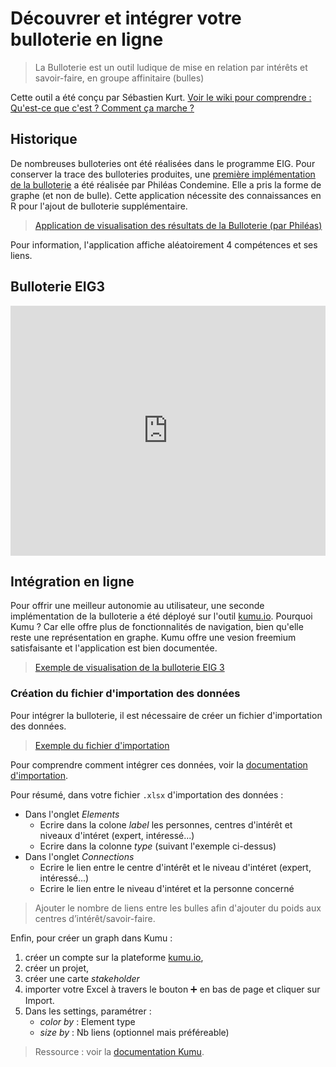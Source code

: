 # Découvrer et intégrer votre bulloterie en ligne

> La Bulloterie est un outil ludique de mise en relation par intérêts et savoir-faire, en groupe affinitaire (bulles)

Cette outil a été conçu par Sébastien Kurt. [Voir le wiki pour comprendre : Qu'est-ce que c'est ? Comment ça marche ?](https://movilab.org/wiki/La_Bulloterie)

## Historique

De nombreuses bulloteries ont été réalisées dans le programme EIG. Pour conserver la trace des bulloteries produites, une [première implémentation de la bulloterie](https://github.com/phileas-condemine/bulloterie) a été réalisée par Philéas Condemine. Elle a pris la forme de graphe (et non de bulle). Cette application nécessite des connaissances en R pour l'ajout de bulloterie supplémentaire. 

> [Application de visualisation des résultats de la Bulloterie (par Philéas)](https://drees.shinyapps.io/bulloterie_eig/)

Pour information, l'application affiche aléatoirement 4 compétences et ses liens.

## Bulloterie EIG3 

<iframe
  src="https://embed.kumu.io/dc607dcfc6ba1f3a7954c30400cb3614"
  width="100%" height="400" frameborder="0"></iframe>

## Intégration en ligne

Pour offrir une meilleur autonomie au utilisateur, une seconde implémentation de la bulloterie a été déployé sur l'outil [kumu.io](https://kumu.io/). Pourquoi Kumu ? Car elle offre plus de fonctionnalités de navigation, bien qu'elle reste une représentation en graphe. Kumu offre une vesion freemium satisfaisante et l'application est bien documentée.

> [Exemple de visualisation de la bulloterie EIG 3](https://kumu.io/jbledevehat/eig#eig-bulloterie)


### Création du fichier d'importation des données 

Pour intégrer la bulloterie, il est nécessaire de créer un fichier d'importation des données.

> [Exemple du fichier d'importation](https://github.com/entrepreneur-interet-general/eig-link/raw/master/docs/Exemple-KUMU-BulloterieEIG.xlsx)

Pour comprendre comment intégrer ces données, voir la [documentation d'importation](https://docs.kumu.io/guides/import.html). 

Pour résumé, dans votre fichier `.xlsx` d'importation des données : 
- Dans l'onglet *Elements* 
	- Ecrire dans la colone *label* les personnes, centres d'intérêt et niveaux d'intéret (expert, intéressé...)
	- Ecrire dans la colonne *type* (suivant l'exemple ci-dessus)
- Dans l'onglet *Connections*
	- Ecrire le lien entre le centre d'intérêt et le niveau d'intéret (expert, intéressé...)
	- Ecrire le lien entre le niveau d'intéret et la personne concerné

> Ajouter le nombre de liens entre les bulles afin d'ajouter du poids aux centres d’intérêt/savoir-faire.


Enfin, pour créer un graph dans Kumu : 
1. créer un compte sur la plateforme [kumu.io](https://kumu.io/),
2. créer un projet, 
3. créer une carte *stakeholder*
4. importer votre Excel à travers le bouton :heavy_plus_sign: en bas de page et cliquer sur Import. 
5. Dans les settings, paramétrer :
	- *color by* : Element type
	- *size by* : Nb liens (optionnel mais préféreable) 

> Ressource : voir la [documentation Kumu](https://docs.kumu.io/guides/import.html).
